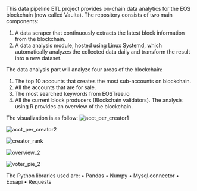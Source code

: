 This data pipeline ETL project provides on-chain data analytics for the EOS blockchain (now called Vaulta). The repository consists of two main components:
1.	A data scraper that continuously extracts the latest block information from the blockchain.
2.	A data analysis module, hosted using Linux Systemd, which automatically analyzes the collected data daily and transform the result into a new dataset.

The data analysis part will analyze four areas of the blockchain:
1.	The top 10 accounts that creates the most sub-accounts on blockchain.
2.	All the accounts that are for sale.
3.	The most searched keywords from EOSTree.io
4.	All the current block producers (Blockchain validators).
The analysis using R provides an overview of the blockchain.

The visualization is as follow:
![acct_per_creator1](https://github.com/user-attachments/assets/3226be5f-384b-4558-a1ff-7af89dcc549f)

![acct_per_creator2](https://github.com/user-attachments/assets/c56a924b-2232-40bb-a6ff-2797799a3b6e)

![creator_rank](https://github.com/user-attachments/assets/d3a277b8-d377-406b-816e-7e805622f2b5)

![overview_2](https://github.com/user-attachments/assets/c7440849-0b6d-4c11-96e4-cf64d9e9c3dc)

![voter_pie_2](https://github.com/user-attachments/assets/5978c947-a1d1-48a3-9255-2fdd076e98ab)

The Python libraries used are:
•	Pandas
•	Numpy
•	Mysql.connector
•	Eosapi 
•	Requests

